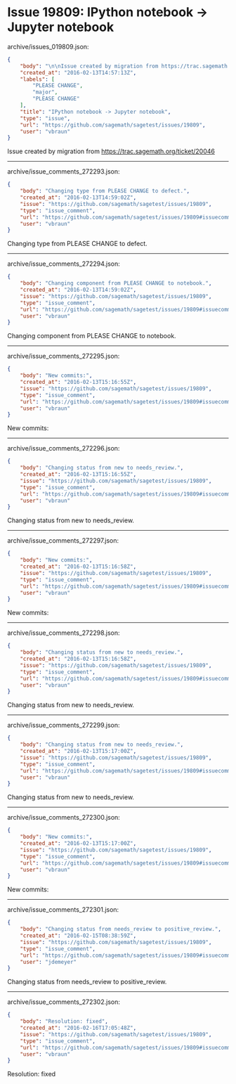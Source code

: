 # Issue 19809: IPython notebook -> Jupyter notebook

archive/issues_019809.json:
```json
{
    "body": "\n\nIssue created by migration from https://trac.sagemath.org/ticket/20046\n\n",
    "created_at": "2016-02-13T14:57:13Z",
    "labels": [
        "PLEASE CHANGE",
        "major",
        "PLEASE CHANGE"
    ],
    "title": "IPython notebook -> Jupyter notebook",
    "type": "issue",
    "url": "https://github.com/sagemath/sagetest/issues/19809",
    "user": "vbraun"
}
```


Issue created by migration from https://trac.sagemath.org/ticket/20046





---

archive/issue_comments_272293.json:
```json
{
    "body": "Changing type from PLEASE CHANGE to defect.",
    "created_at": "2016-02-13T14:59:02Z",
    "issue": "https://github.com/sagemath/sagetest/issues/19809",
    "type": "issue_comment",
    "url": "https://github.com/sagemath/sagetest/issues/19809#issuecomment-272293",
    "user": "vbraun"
}
```

Changing type from PLEASE CHANGE to defect.



---

archive/issue_comments_272294.json:
```json
{
    "body": "Changing component from PLEASE CHANGE to notebook.",
    "created_at": "2016-02-13T14:59:02Z",
    "issue": "https://github.com/sagemath/sagetest/issues/19809",
    "type": "issue_comment",
    "url": "https://github.com/sagemath/sagetest/issues/19809#issuecomment-272294",
    "user": "vbraun"
}
```

Changing component from PLEASE CHANGE to notebook.



---

archive/issue_comments_272295.json:
```json
{
    "body": "New commits:",
    "created_at": "2016-02-13T15:16:55Z",
    "issue": "https://github.com/sagemath/sagetest/issues/19809",
    "type": "issue_comment",
    "url": "https://github.com/sagemath/sagetest/issues/19809#issuecomment-272295",
    "user": "vbraun"
}
```

New commits:



---

archive/issue_comments_272296.json:
```json
{
    "body": "Changing status from new to needs_review.",
    "created_at": "2016-02-13T15:16:55Z",
    "issue": "https://github.com/sagemath/sagetest/issues/19809",
    "type": "issue_comment",
    "url": "https://github.com/sagemath/sagetest/issues/19809#issuecomment-272296",
    "user": "vbraun"
}
```

Changing status from new to needs_review.



---

archive/issue_comments_272297.json:
```json
{
    "body": "New commits:",
    "created_at": "2016-02-13T15:16:58Z",
    "issue": "https://github.com/sagemath/sagetest/issues/19809",
    "type": "issue_comment",
    "url": "https://github.com/sagemath/sagetest/issues/19809#issuecomment-272297",
    "user": "vbraun"
}
```

New commits:



---

archive/issue_comments_272298.json:
```json
{
    "body": "Changing status from new to needs_review.",
    "created_at": "2016-02-13T15:16:58Z",
    "issue": "https://github.com/sagemath/sagetest/issues/19809",
    "type": "issue_comment",
    "url": "https://github.com/sagemath/sagetest/issues/19809#issuecomment-272298",
    "user": "vbraun"
}
```

Changing status from new to needs_review.



---

archive/issue_comments_272299.json:
```json
{
    "body": "Changing status from new to needs_review.",
    "created_at": "2016-02-13T15:17:00Z",
    "issue": "https://github.com/sagemath/sagetest/issues/19809",
    "type": "issue_comment",
    "url": "https://github.com/sagemath/sagetest/issues/19809#issuecomment-272299",
    "user": "vbraun"
}
```

Changing status from new to needs_review.



---

archive/issue_comments_272300.json:
```json
{
    "body": "New commits:",
    "created_at": "2016-02-13T15:17:00Z",
    "issue": "https://github.com/sagemath/sagetest/issues/19809",
    "type": "issue_comment",
    "url": "https://github.com/sagemath/sagetest/issues/19809#issuecomment-272300",
    "user": "vbraun"
}
```

New commits:



---

archive/issue_comments_272301.json:
```json
{
    "body": "Changing status from needs_review to positive_review.",
    "created_at": "2016-02-15T08:38:59Z",
    "issue": "https://github.com/sagemath/sagetest/issues/19809",
    "type": "issue_comment",
    "url": "https://github.com/sagemath/sagetest/issues/19809#issuecomment-272301",
    "user": "jdemeyer"
}
```

Changing status from needs_review to positive_review.



---

archive/issue_comments_272302.json:
```json
{
    "body": "Resolution: fixed",
    "created_at": "2016-02-16T17:05:48Z",
    "issue": "https://github.com/sagemath/sagetest/issues/19809",
    "type": "issue_comment",
    "url": "https://github.com/sagemath/sagetest/issues/19809#issuecomment-272302",
    "user": "vbraun"
}
```

Resolution: fixed
